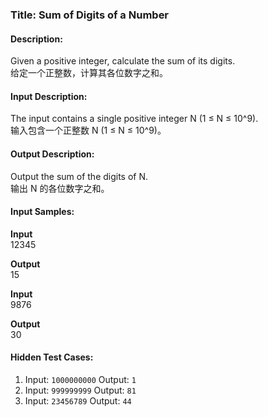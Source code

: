### Title: Sum of Digits of a Number

#### Description:  
Given a positive integer, calculate the sum of its digits.  
给定一个正整数，计算其各位数字之和。

#### Input Description:  
The input contains a single positive integer N (1 ≤ N ≤ 10^9).  
输入包含一个正整数 N (1 ≤ N ≤ 10^9)。

#### Output Description:  
Output the sum of the digits of N.  
输出 N 的各位数字之和。

#### Input Samples:
**Input**  
12345  

**Output**  
15  

**Input**  
9876  

**Output**  
30  
#### Hidden Test Cases:
1. Input: `1000000000` Output: `1`
2. Input: `999999999` Output: `81`
3. Input: `23456789` Output: `44`
